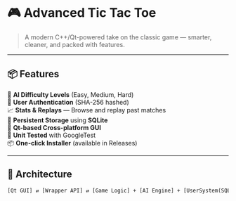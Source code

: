 # 🎮 Advanced Tic Tac Toe

> A modern C++/Qt-powered take on the classic game — smarter, cleaner, and packed with features.

---

## 📦 Features

🧠 **AI Difficulty Levels** (Easy, Medium, Hard)  
🔐 **User Authentication** (SHA-256 hashed)  
📈 **Stats & Replays** — Browse and replay past matches  
💾 **Persistent Storage** using **SQLite**  
🎨 **Qt-based Cross-platform GUI**  
🧪 **Unit Tested** with GoogleTest  
📦 **One-click Installer** (available in Releases)

---

## 🧱 Architecture

```txt
[Qt GUI] ⇄ [Wrapper API] ⇄ [Game Logic] + [AI Engine] + [UserSystem(SQLite)]
